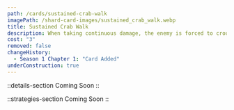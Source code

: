 ```yaml
---
path: /cards/sustained-crab-walk
imagePath: /shard-card-images/sustained_crab_walk.webp
title: Sustained Crab Walk
description: When taking continuous damage, the enemy is forced to crouch.
cost: "3"
removed: false
changeHistory:
  - Season 1 Chapter 1: "Card Added"
underConstruction: true
---
```


::details-section
Coming Soon
::

::strategies-section
Coming Soon
::
